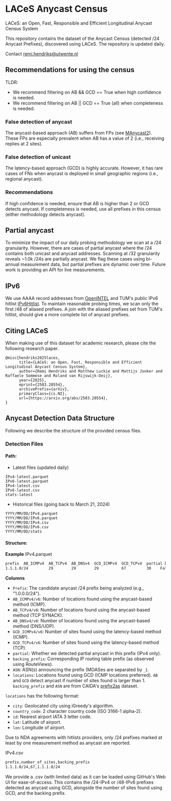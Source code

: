 # LACeS Anycast Census
LACeS: an Open, Fast, Responsible and Efficient Longitudinal Anycast Census System

This repository contains the dataset of the Anycast Census (detected /24 Anycast Prefixes), discovered using LACeS.
The repository is updated daily.

Contact [remi.hendriks@utwente.nl](mailto:remi.hendriks@utwente.nl)

## Recommendations for using the census

TLDR:
* We recommend filtering on AB && GCD == True when high confidence is needed.
* We recommend filtering on AB || GCD == True (all) when completeness is needed. 

### False detection of anycast
The anycast-based approach (AB) suffers from FPs (see [MAnycast2](https://www.sysnet.ucsd.edu/sysnet/miscpapers/manycast2-imc20.pdf)).
These FPs are especially prevalent when AB has a value of 2 (i.e., receiving replies at 2 sites).

### False detection of unicast
The latency-based approach (GCD) is highly accurate.
However, it has rare cases of FNs when anycast is deployed in small geographic regions (i.e., regional anycast).

### Recommendations
If high confidence is needed, ensure that AB is higher than 2 or GCD detects anycast.
If completeness is needed, use all prefixes in this census (either methodology detects anycast).

## Partial anycast
To minimize the impact of our daily probing methodology we scan at a /24 granularity.
However, there are cases of partial anycast where the /24 contains both unicast and anycast addresses.
Scanning at /32 granularity reveals ~1.0k /24s are partially anycast.
We flag these cases using bi-annual measurement data, but partial prefixes are dynamic over time.
Future work is providing an API for live measurements.

## IPv6
We use AAAA record addresses from [OpenINTEL](https://www.openintel.nl/) and TUM's public IPv6 hitlist [IPv6Hitlist](https://ipv6hitlist.github.io/).
To maintain reasonable probing times, we scan only the first /48 of aliased prefixes.
A join with the aliased prefixes set from TUM's hitlist, should give a more complete list of anycast prefixes.

## Citing LACeS
When making use of this dataset for academic research, please cite the following research paper.

```
@misc{hendriks2025laces,
      title={LACeS: an Open, Fast, Responsible and Efficient Longitudinal Anycast Census System}, 
      author={Remi Hendriks and Matthew Luckie and Mattijs Jonker and Raffaele Sommese and Roland van Rijswijk-Deij},
      year={2025},
      eprint={2503.20554},
      archivePrefix={arXiv},
      primaryClass={cs.NI},
      url={https://arxiv.org/abs/2503.20554}, 
}
```

## Anycast Detection Data Structure

Following we describe the structure of the provided census files.

### Detection Files
#### Path:

* Latest files (updated daily)
```
IPv4-latest.parquet
IPv6-latest.parquet
IPv4-latest.csv
IPv6-latest.csv
stats-latest

```

* Historical files (going back to March 21, 2024)
```
YYYY/MM/DD/IPv4.parquet
YYYY/MM/DD/IPv6.parquet
YYYY/MM/DD/IPv4.csv
YYYY/MM/DD/IPv6.csv
YYYY/MM/DD/stats
```
#### Structure:
**Example**
IPv4.parquet
```bash
prefix  AB_ICMPv4  AB_TCPv4  AB_DNSv4  GCD_ICMPv4  GCD_TCPv4  partial backing_prefix            ASN                                          locations
1.1.1.0/24         29        29        29          67         30    False     1.1.1.0/24          13335  [{'city': 'Honolulu', 'code_country': 'US', 'id': 'HNL', 'latitude': 21.3187007904, 'longitude': -157.9219970703}, ... ]
```

**Columns**
- `Prefix`: The candidate anycast /24 prefix being analyzed (e.g., "1.0.0.0/24").
- `AB_ICMPv4/v6`: Number of locations found using the anycast-based method (ICMP).
- `AB_TCPv4/v6`: Number of locations found using the anycast-based method (TCP SYNACK).
- `AB_DNSv4/v6`: Number of locations found using the anycast-based method (DNS/UDP).
- `GCD_ICMPv4/v6`: Number of sites found using the latency-based method (ICMP).
- `GCD_TCPv4/v6`: Number of sites found using the latency-based method (TCP).
- `partial`: Whether we detected partial anycast in this prefix (IPv4 only).
- `backing_prefix`: Corresponding IP routing table prefix (as observed using RouteViews).
- `ASN`: ASN(s) announcing the prefix (MOASes are separated by `_`).
- `locations`: Locations found using GCD (ICMP locations preferred).
`AB` and `GCD` detect anycast if number of sites found is larger than 1.
`backing_prefix` and `ASN` are from CAIDA's [prefix2as](https://www.caida.org/catalog/datasets/routeviews-prefix2as/) dataset.

`locations` has the following format:
- `city`: Geolocated city using iGreedy's algorithm.
- `country_code`: 2 character country code (ISO 3166-1 alpha-2).
- `id`: Nearest airport IATA 3 letter code.
- `lat`: Latitude of airport.
- `lon`: Longitude of airport.

Due to NDA agreements with hitlists providers, only /24 prefixes marked at least by one measurement method as anycast are reported.

IPv4.csv
```bash
prefix,number_of_sites,backing_prefix
1.1.1.0/24,67,1.1.1.0/24
```

We provide a .csv (with limited data) as it can be loaded using GitHub's Web UI for ease-of-access.
This contains the /24-IPv4 or /48-IPv6 prefixes detected as anycast using GCD, alongside the number of sites found using GCD, and the backing prefix.
